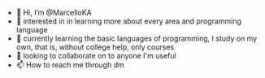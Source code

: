 - 👋 Hi, I’m @MarcelloKA
- 👀 interested in in learning more about every area and programming language
- 🌱 currently learning the basic languages of programming, I study on my own, that is, without college help, only courses
- 💞️ looking to collaborate on to anyone I'm useful
- 📫 How to reach me through dm

<!---
MarcelloKA/MarcelloKA is a ✨ special ✨ repository because its `README.md` (this file) appears on your GitHub profile.
You can click the Preview link to take a look at your changes.
--->
